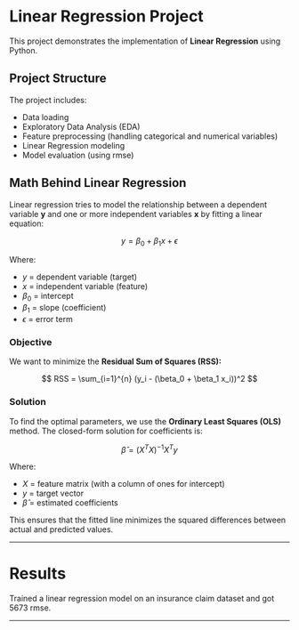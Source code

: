 
# Linear Regression Project

This project demonstrates the implementation of **Linear Regression** using Python.

## Project Structure
The project includes:
- Data loading
- Exploratory Data Analysis (EDA)
- Feature preprocessing (handling categorical and numerical variables)
- Linear Regression modeling
- Model evaluation (using rmse)

## Math Behind Linear Regression

Linear regression tries to model the relationship between a dependent variable **y** and one or more independent variables **x** by fitting a linear equation:

$$
y = \beta_0 + \beta_1 x + \epsilon
$$

Where:
- $y$ = dependent variable (target)
- $x$ = independent variable (feature)
- $\beta_0$ = intercept
- $\beta_1$ = slope (coefficient)
- $\epsilon$ = error term

### Objective
We want to minimize the **Residual Sum of Squares (RSS):**

$$
RSS = \sum_{i=1}^{n} (y_i - (\beta_0 + \beta_1 x_i))^2
$$

### Solution
To find the optimal parameters, we use the **Ordinary Least Squares (OLS)** method. The closed-form solution for coefficients is:

$$
\hat{\beta} = (X^T X)^{-1} X^T y
$$

Where:
- $X$ = feature matrix (with a column of ones for intercept)
- $y$ = target vector
- $\hat{\beta}$ = estimated coefficients

This ensures that the fitted line minimizes the squared differences between actual and predicted values.

---

# Results

Trained a linear regression model on an insurance claim dataset and got 5673 rmse.

---
